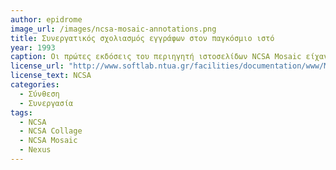 ```yaml
---
author: epidrome
image_url: /images/ncsa-mosaic-annotations.png
title: Συνεργατικός σχολιασμός εγγράφων στον παγκόσμιο ιστό 
year: 1993 
caption: Οι πρώτες εκδόσεις του περιηγητή ιστοσελίδων NCSA Mosaic είχαν την δυνατότητα συνεργατικών σημειώσεων πάνω στα έγγραφα. Η λειτουργία αυτή ήταν εμπνευσμένη από την αρχική εφαρμογή Nexus, αλλά τελικά οι κατασκευαστές προτίμησαν να ασχοληθούν με άλλες λειτουργίες της εφαρμογής.
license_url: "http://www.softlab.ntua.gr/facilities/documentation/www/Mosaic-Docs-2.4/help-on-annotate-win.html" 
license_text: NCSA 
categories: 
  - Σύνθεση
  - Συνεργασία
tags:
  - NCSA
  - NCSA Collage
  - NCSA Mosaic
  - Nexus
---
```

